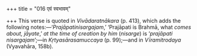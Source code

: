 +++
title = "016 एवं स्वभावम्"

+++
This verse is quoted in *Vivādaratnākara* (p. 413), which adds the
following notes:—‘*Prajāpatinisargajam*,’ ‘Prajāpati is Brahmā, what
*comes about, jāyate*,’ *at the time of creation by him* (*nisarge*) is
‘*prajāpati nisargajam*’;—in *Kṛtyasārasamuccaya* (p. 99);—and in
*Vīramitrodaya* (Vyavahāra, 158b).


